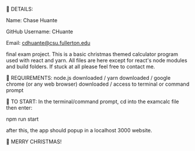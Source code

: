 🎅 DETAILS:

Name: Chase Huante 

GitHub Username: CHuante

Email: cdhuante@csu.fullerton.edu

final exam project.  This is a basic christmas themed calculator program used with react and yarn.  All files are here except for react's node modules and build folders.  If stuck at all please feel free to contact me.

🎄 REQUIREMENTS:
node.js downloaded
 / yarn downloaded
 / google chrome (or any web browser) downloaded
 / access to terminal or command prompt

🎄 TO START:
In the terminal/command prompt, cd into the examcalc file then enter:

npm run start

after this, the app should popup in a localhost 3000 website.

🎄 MERRY CHRISTMAS!
